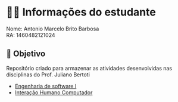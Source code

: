 # 👨‍🎓 Informações do estudante
Nome: Antonio Marcelo Brito Barbosa<br>
RA: 1460482121024

## 🎯 Objetivo
Repositório criado para armazenar as atividades desenvolvidas nas disciplinas do Prof. Juliano Bertoti

- <a href="https://github.com/brunadias3/bertoti/tree/main/Engenharia%20de%20Software%20I">Engenharia de software I</a>
- <a href="https://github.com/brunadias3/bertoti/tree/main/IHC">Interação Humano Computador</a>

